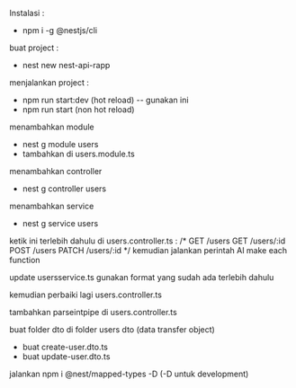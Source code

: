 Instalasi :
- npm i -g @nestjs/cli

buat project :
- nest new nest-api-rapp

menjalankan project :
- npm run start:dev (hot reload) -- gunakan ini
- npm run start (non hot reload)

menambahkan module
- nest g module users
- tambahkan di users.module.ts

menambahkan controller
- nest g controller users

menambahkan service
- nest g service users

ketik ini terlebih dahulu di users.controller.ts :
/*
    GET /users
    GET /users/:id
    POST /users
    PATCH /users/:id
*/
kemudian jalankan perintah AI
make each function

update usersservice.ts
gunakan format yang sudah ada terlebih dahulu

kemudian perbaiki lagi users.controller.ts

tambahkan parseintpipe di users.controller.ts

buat folder dto di folder users
dto (data transfer object)
- buat create-user.dto.ts
- buat update-user.dto.ts

jalankan npm i @nest/mapped-types -D
(-D untuk development)